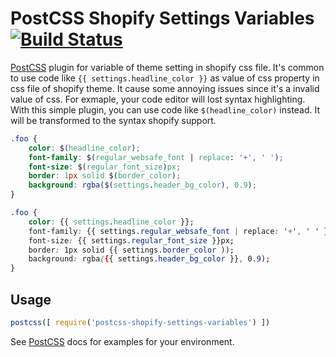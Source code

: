# PostCSS Shopify Settings Variables [![Build Status][ci-img]][ci]

[PostCSS] plugin for variable of theme setting in shopify css file.
It's common to use code like `{{ settings.headline_color }}` as value of css property in css file of shopify theme. It cause some annoying issues since it's a invalid value of css. For exmaple, your code editor will lost syntax highlighting.
With this simple plugin, you can use code like `$(headline_color)` instead. It will be transformed to the syntax shopify support.

[PostCSS]: https://github.com/postcss/postcss
[ci-img]:  https://travis-ci.org/bit3725/postcss-shopify-settings-variables.svg
[ci]:      https://travis-ci.org/bit3725/postcss-shopify-settings-variables

```css
.foo {
    color: $(headline_color);
    font-family: $(regular_websafe_font | replace: '+', ' ');
    font-size: $(regular_font_size)px;
    border: 1px solid $(border_color);
    background: rgba($(settings.header_bg_color), 0.9);
}
```

```css
.foo {
    color: {{ settings.headline_color }};
    font-family: {{ settings.regular_websafe_font | replace: '+', ' ' }};
    font-size: {{ settings.regular_font_size }}px;
    border: 1px solid {{ settings.border_color ));
    background: rgba({{ settings.header_bg_color }}, 0.9);
}
```

## Usage

```js
postcss([ require('postcss-shopify-settings-variables') ])
```

See [PostCSS] docs for examples for your environment.
